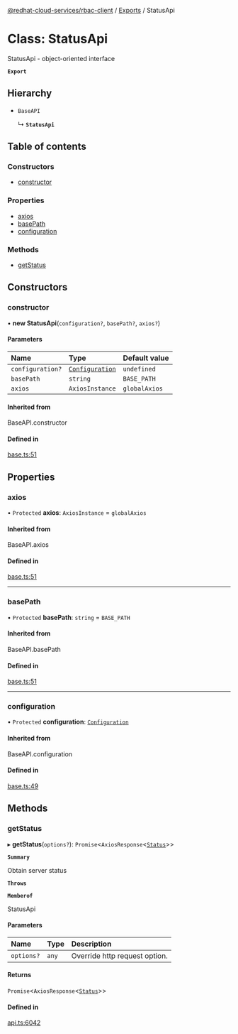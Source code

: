 [@redhat-cloud-services/rbac-client](../README.md) / [Exports](../modules.md) / StatusApi

# Class: StatusApi

StatusApi - object-oriented interface

**`Export`**

## Hierarchy

- `BaseAPI`

  ↳ **`StatusApi`**

## Table of contents

### Constructors

- [constructor](StatusApi.md#constructor)

### Properties

- [axios](StatusApi.md#axios)
- [basePath](StatusApi.md#basepath)
- [configuration](StatusApi.md#configuration)

### Methods

- [getStatus](StatusApi.md#getstatus)

## Constructors

### constructor

• **new StatusApi**(`configuration?`, `basePath?`, `axios?`)

#### Parameters

| Name | Type | Default value |
| :------ | :------ | :------ |
| `configuration?` | [`Configuration`](Configuration.md) | `undefined` |
| `basePath` | `string` | `BASE_PATH` |
| `axios` | `AxiosInstance` | `globalAxios` |

#### Inherited from

BaseAPI.constructor

#### Defined in

[base.ts:51](https://github.com/RedHatInsights/javascript-clients/blob/master/packages/rbac/base.ts#L51)

## Properties

### axios

• `Protected` **axios**: `AxiosInstance` = `globalAxios`

#### Inherited from

BaseAPI.axios

#### Defined in

[base.ts:51](https://github.com/RedHatInsights/javascript-clients/blob/master/packages/rbac/base.ts#L51)

___

### basePath

• `Protected` **basePath**: `string` = `BASE_PATH`

#### Inherited from

BaseAPI.basePath

#### Defined in

[base.ts:51](https://github.com/RedHatInsights/javascript-clients/blob/master/packages/rbac/base.ts#L51)

___

### configuration

• `Protected` **configuration**: [`Configuration`](Configuration.md)

#### Inherited from

BaseAPI.configuration

#### Defined in

[base.ts:49](https://github.com/RedHatInsights/javascript-clients/blob/master/packages/rbac/base.ts#L49)

## Methods

### getStatus

▸ **getStatus**(`options?`): `Promise`<`AxiosResponse`<[`Status`](../interfaces/Status.md)\>\>

**`Summary`**

Obtain server status

**`Throws`**

**`Memberof`**

StatusApi

#### Parameters

| Name | Type | Description |
| :------ | :------ | :------ |
| `options?` | `any` | Override http request option. |

#### Returns

`Promise`<`AxiosResponse`<[`Status`](../interfaces/Status.md)\>\>

#### Defined in

[api.ts:6042](https://github.com/RedHatInsights/javascript-clients/blob/master/packages/rbac/api.ts#L6042)
